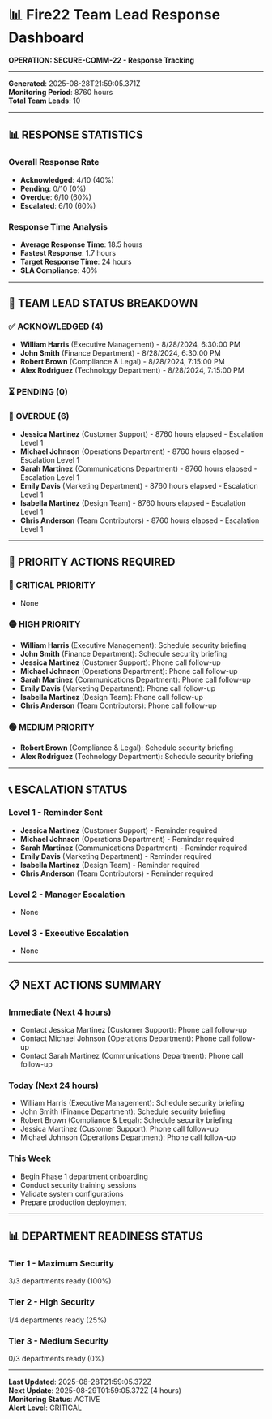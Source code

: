 # 📊 Fire22 Team Lead Response Dashboard
**OPERATION: SECURE-COMM-22 - Response Tracking**

---

**Generated**: 2025-08-28T21:59:05.371Z  
**Monitoring Period**: 8760 hours  
**Total Team Leads**: 10  

---

## 📊 **RESPONSE STATISTICS**

### **Overall Response Rate**
- **Acknowledged**: 4/10 (40%)
- **Pending**: 0/10 (0%)
- **Overdue**: 6/10 (60%)
- **Escalated**: 6/10 (60%)

### **Response Time Analysis**
- **Average Response Time**: 18.5 hours
- **Fastest Response**: 1.7 hours
- **Target Response Time**: 24 hours
- **SLA Compliance**: 40%

---

## 👥 **TEAM LEAD STATUS BREAKDOWN**

### **✅ ACKNOWLEDGED (4)**
- **William Harris** (Executive Management) - 8/28/2024, 6:30:00 PM
- **John Smith** (Finance Department) - 8/28/2024, 6:30:00 PM
- **Robert Brown** (Compliance & Legal) - 8/28/2024, 7:15:00 PM
- **Alex Rodriguez** (Technology Department) - 8/28/2024, 7:15:00 PM

### **⏳ PENDING (0)**


### **🚨 OVERDUE (6)**
- **Jessica Martinez** (Customer Support) - 8760 hours elapsed - Escalation Level 1
- **Michael Johnson** (Operations Department) - 8760 hours elapsed - Escalation Level 1
- **Sarah Martinez** (Communications Department) - 8760 hours elapsed - Escalation Level 1
- **Emily Davis** (Marketing Department) - 8760 hours elapsed - Escalation Level 1
- **Isabella Martinez** (Design Team) - 8760 hours elapsed - Escalation Level 1
- **Chris Anderson** (Team Contributors) - 8760 hours elapsed - Escalation Level 1

---

## 🎯 **PRIORITY ACTIONS REQUIRED**

### **🔴 CRITICAL PRIORITY**
- None

### **🟡 HIGH PRIORITY**
- **William Harris** (Executive Management): Schedule security briefing
- **John Smith** (Finance Department): Schedule security briefing
- **Jessica Martinez** (Customer Support): Phone call follow-up
- **Michael Johnson** (Operations Department): Phone call follow-up
- **Sarah Martinez** (Communications Department): Phone call follow-up
- **Emily Davis** (Marketing Department): Phone call follow-up
- **Isabella Martinez** (Design Team): Phone call follow-up
- **Chris Anderson** (Team Contributors): Phone call follow-up

### **🟢 MEDIUM PRIORITY**
- **Robert Brown** (Compliance & Legal): Schedule security briefing
- **Alex Rodriguez** (Technology Department): Schedule security briefing

---

## 📞 **ESCALATION STATUS**

### **Level 1 - Reminder Sent**
- **Jessica Martinez** (Customer Support) - Reminder required
- **Michael Johnson** (Operations Department) - Reminder required
- **Sarah Martinez** (Communications Department) - Reminder required
- **Emily Davis** (Marketing Department) - Reminder required
- **Isabella Martinez** (Design Team) - Reminder required
- **Chris Anderson** (Team Contributors) - Reminder required

### **Level 2 - Manager Escalation**
- None

### **Level 3 - Executive Escalation**
- None

---

## 📋 **NEXT ACTIONS SUMMARY**

### **Immediate (Next 4 hours)**
- Contact Jessica Martinez (Customer Support): Phone call follow-up
- Contact Michael Johnson (Operations Department): Phone call follow-up
- Contact Sarah Martinez (Communications Department): Phone call follow-up

### **Today (Next 24 hours)**
- William Harris (Executive Management): Schedule security briefing
- John Smith (Finance Department): Schedule security briefing
- Robert Brown (Compliance & Legal): Schedule security briefing
- Jessica Martinez (Customer Support): Phone call follow-up
- Michael Johnson (Operations Department): Phone call follow-up

### **This Week**
- Begin Phase 1 department onboarding
- Conduct security training sessions
- Validate system configurations
- Prepare production deployment

---

## 📊 **DEPARTMENT READINESS STATUS**

### **Tier 1 - Maximum Security**
3/3 departments ready (100%)

### **Tier 2 - High Security**
1/4 departments ready (25%)

### **Tier 3 - Medium Security**
0/3 departments ready (0%)

---

**Last Updated**: 2025-08-28T21:59:05.372Z  
**Next Update**: 2025-08-29T01:59:05.372Z (4 hours)  
**Monitoring Status**: ACTIVE  
**Alert Level**: CRITICAL